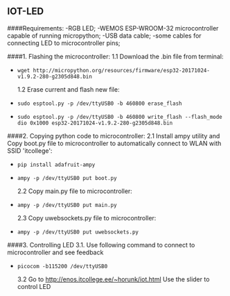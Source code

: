## IOT-LED

####Requirements:
-RGB LED;
-WEMOS ESP-WROOM-32 microcontroller capable of running micropython;
-USB data cable;
-some cables for connecting LED to microcontroller pins;


####1. Flashing the microcontroller: 
  1.1 Download the .bin file from terminal: 
- ```wget http://micropython.org/resources/firmware/esp32-20171024-v1.9.2-280-g2305d848.bin```

  1.2 Erase current and flash new file:
- ```sudo esptool.py -p /dev/ttyUSB0 -b 460800 erase_flash```
- ```sudo esptool.py -p /dev/ttyUSB0 -b 460800 write_flash --flash_mode dio 0x1000 esp32-20171024-v1.9.2-280-g2305d848.bin ```


####2. Copying python code to microcontroller:
  2.1 Install ampy utility and Copy boot.py file to microcontroller to automatically connect to WLAN with SSID 'itcollege':
- ```pip install adafruit-ampy```
- ```ampy -p /dev/ttyUSB0 put boot.py```

  2.2 Copy main.py file to microcontroller:
- ```ampy -p /dev/ttyUSB0 put main.py```

  2.3 Copy uwebsockets.py file to microcontroller:
- ```ampy -p /dev/ttyUSB0 put uwebsockets.py```


####3. Controlling LED
  3.1. Use following command to connect to microcontroller and see feedback
- ```picocom -b115200 /dev/ttyUSB0```

  3.2 Go to http://enos.itcollege.ee/~horunk/iot.html 
  Use the slider to control LED
